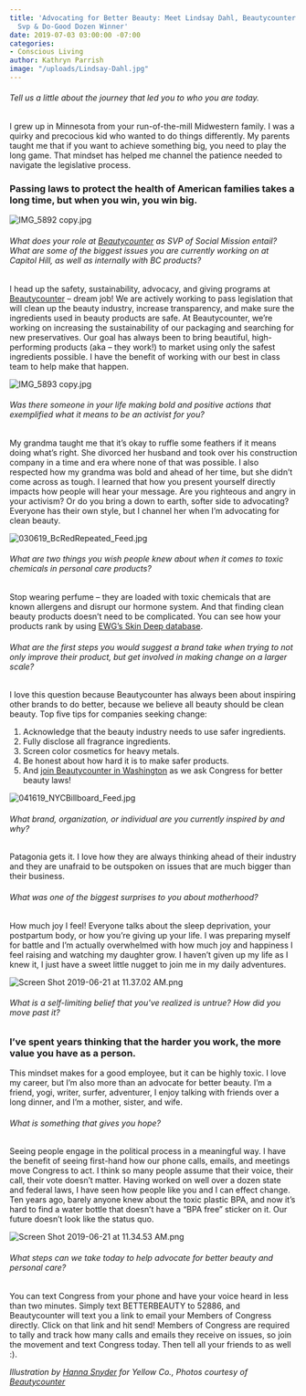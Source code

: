 ```yaml
---
title: 'Advocating for Better Beauty: Meet Lindsay Dahl, Beautycounter Social Mission
  Svp & Do-Good Dozen Winner'
date: 2019-07-03 03:00:00 -07:00
categories:
- Conscious Living
author: Kathryn Parrish
image: "/uploads/Lindsay-Dahl.jpg"
---
```


###### Tell us a little about the journey that led you to who you are today.

I grew up in Minnesota from your run-of-the-mill Midwestern family. I was a quirky and precocious kid who wanted to do things differently. My parents taught me that if you want to achieve something big, you need to play the long game. That mindset has helped me channel the patience needed to navigate the legislative process. 

### Passing laws to protect the health of American families takes a long time, but when you win, you win big.    

![IMG_5892 copy.jpg](/uploads/IMG_5892%20copy.jpg)

###### What does your role at [Beautycounter](https://www.beautycounter.com/) as SVP of Social Mission entail? What are some of the biggest issues you are currently working on at Capitol Hill, as well as internally with BC products? 

I head up the safety, sustainability, advocacy, and giving programs at [Beautycounter](https://www.beautycounter.com/) – dream job! We are actively working to pass legislation that will clean up the beauty industry, increase transparency, and make sure the ingredients used in beauty products are safe. At Beautycounter, we’re working on increasing the sustainability of our packaging and searching for new preservatives. Our goal has always been to bring beautiful, high-performing products (aka – they work!) to market using only the safest ingredients possible. I have the benefit of working with our best in class team to help make that happen. 

![IMG_5893 copy.jpg](/uploads/IMG_5893%20copy.jpg)

###### Was there someone in your life making bold and positive actions that exemplified what it means to be an activist for you? 

My grandma taught me that it’s okay to ruffle some feathers if it means doing what’s right. She divorced her husband and took over his construction company in a time and era where none of that was possible. I also respected how my grandma was bold and ahead of her time, but she didn’t come across as tough. I learned that how you present yourself directly impacts how people will hear your message. Are you righteous and angry in your activism? Or do you bring a down to earth, softer side to advocating? Everyone has their own style, but I channel her when I’m advocating for clean beauty. 

![030619_BcRedRepeated_Feed.jpg](/uploads/030619_BcRedRepeated_Feed.jpg)

###### What are two things you wish people knew about when it comes to toxic chemicals in personal care products? 

Stop wearing perfume – they are loaded with toxic chemicals that are known allergens and disrupt our hormone system. And that finding clean beauty products doesn’t need to be complicated. You can see how your products rank by using [EWG’s Skin Deep database](https://www.ewg.org/skindeep/). 

###### What are the first steps you would suggest a brand take when trying to not only improve their product, but get involved in making change on a larger scale? 

I love this question because Beautycounter has always been about inspiring other brands to do better, because we believe all beauty should be clean beauty. Top five tips for companies seeking change: 

1. Acknowledge that the beauty industry needs to use safer ingredients.
2. Fully disclose all fragrance ingredients.
3. Screen color cosmetics for heavy metals.
4. Be honest about how hard it is to make safer products.
5. And [join Beautycounter in Washington](https://www.beautycounter.com/advocacy) as we ask Congress for better beauty laws! 

![041619_NYCBillboard_Feed.jpg](/uploads/041619_NYCBillboard_Feed.jpg)

###### What brand, organization, or individual are you currently inspired by and why?

Patagonia gets it. I love how they are always thinking ahead of their industry and they are unafraid to be outspoken on issues that are much bigger than their business. 

###### What was one of the biggest surprises to you about motherhood? 

How much joy I feel! Everyone talks about the sleep deprivation, your postpartum body, or how you’re giving up your life. I was preparing myself for battle and I’m actually overwhelmed with how much joy and happiness I feel raising and watching my daughter grow. I haven’t given up my life as I knew it, I just have a sweet little nugget to join me in my daily adventures.  

![Screen Shot 2019-06-21 at 11.37.02 AM.png](/uploads/Screen%20Shot%202019-06-21%20at%2011.37.02%20AM.png)

###### What is a self-limiting belief that you've realized is untrue? How did you move past it?

### I’ve spent years thinking that the harder you work, the more value you have as a person. 

This mindset makes for a good employee, but it can be highly toxic. I love my career, but I’m also more than an advocate for better beauty. I’m a friend, yogi, writer, surfer, adventurer, I enjoy talking with friends over a long dinner, and I’m a mother, sister, and wife. 

###### What is something that gives you hope? 

Seeing people engage in the political process in a meaningful way. I have the benefit of seeing first-hand how our phone calls, emails, and meetings move Congress to act. I think so many people assume that their voice, their call, their vote doesn’t matter. Having worked on well over a dozen state and federal laws, I have seen how people like you and I can effect change. Ten years ago, barely anyone knew about the toxic plastic BPA, and now it’s hard to find a water bottle that doesn’t have a “BPA free” sticker on it. Our future doesn’t look like the status quo. 

![Screen Shot 2019-06-21 at 11.34.53 AM.png](/uploads/Screen%20Shot%202019-06-21%20at%2011.34.53%20AM.png) 

###### What steps can we take today to help advocate for better beauty and personal care?

You can text Congress from your phone and have your voice heard in less than two minutes. Simply text BETTERBEAUTY to 52886, and Beautycounter will text you a link to email your Members of Congress directly. Click on that link and hit send! Members of Congress are required to tally and track how many calls and emails they receive on issues, so join the movement and text Congress today. Then tell all your friends to as well :).

_Illustration by [Hanna Snyder](http://hancreative.co/) for Yellow Co., Photos courtesy of [Beautycounter](https://www.beautycounter.com/)_